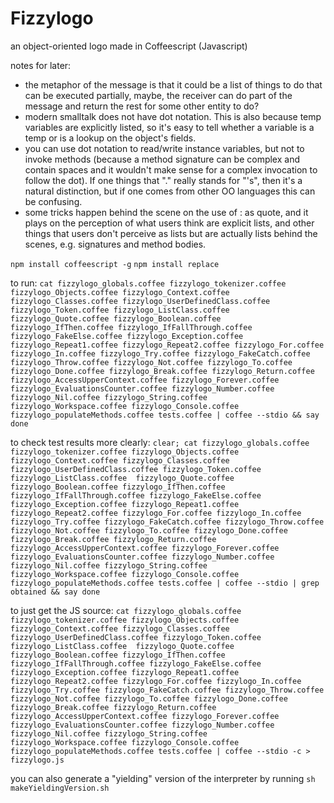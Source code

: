 # Fizzylogo
an object-oriented logo made in Coffeescript (Javascript)

notes for later:
* the metaphor of the message is that it could be a list of things to do that can be executed partially, maybe, the receiver can do part of the message and return the rest for some other entity to do?
* modern smalltalk does not have dot notation. This is also because temp variables are explicitly listed, so it's easy to tell whether a variable is a temp or is a lookup on the object's fields.
* you can use dot notation to read/write instance variables, but not to invoke methods (because a method signature can be complex and contain spaces and it wouldn't make sense for a complex invocation to follow the dot). If one things that "." really stands for "'s", then it's a natural distinction, but if one comes from other OO languages this can be confusing.
* some tricks happen behind the scene on the use of : as quote, and it plays on the perception of what users think are explicit lists, and other things that users don't perceive as lists but are actually lists behind the scenes, e.g. signatures and method bodies.

```npm install coffeescript -g```
```npm install replace```


to run: ```cat fizzylogo_globals.coffee fizzylogo_tokenizer.coffee fizzylogo_Objects.coffee fizzylogo_Context.coffee fizzylogo_Classes.coffee fizzylogo_UserDefinedClass.coffee fizzylogo_Token.coffee fizzylogo_ListClass.coffee  fizzylogo_Quote.coffee fizzylogo_Boolean.coffee fizzylogo_IfThen.coffee fizzylogo_IfFallThrough.coffee fizzylogo_FakeElse.coffee fizzylogo_Exception.coffee fizzylogo_Repeat1.coffee fizzylogo_Repeat2.coffee fizzylogo_For.coffee fizzylogo_In.coffee fizzylogo_Try.coffee fizzylogo_FakeCatch.coffee fizzylogo_Throw.coffee fizzylogo_Not.coffee fizzylogo_To.coffee fizzylogo_Done.coffee fizzylogo_Break.coffee fizzylogo_Return.coffee fizzylogo_AccessUpperContext.coffee fizzylogo_Forever.coffee fizzylogo_EvaluationsCounter.coffee fizzylogo_Number.coffee fizzylogo_Nil.coffee fizzylogo_String.coffee fizzylogo_Workspace.coffee fizzylogo_Console.coffee fizzylogo_populateMethods.coffee tests.coffee | coffee --stdio && say done```

to check test results more clearly: ```clear; cat fizzylogo_globals.coffee fizzylogo_tokenizer.coffee fizzylogo_Objects.coffee fizzylogo_Context.coffee fizzylogo_Classes.coffee fizzylogo_UserDefinedClass.coffee fizzylogo_Token.coffee fizzylogo_ListClass.coffee  fizzylogo_Quote.coffee fizzylogo_Boolean.coffee fizzylogo_IfThen.coffee fizzylogo_IfFallThrough.coffee fizzylogo_FakeElse.coffee fizzylogo_Exception.coffee fizzylogo_Repeat1.coffee fizzylogo_Repeat2.coffee fizzylogo_For.coffee fizzylogo_In.coffee fizzylogo_Try.coffee fizzylogo_FakeCatch.coffee fizzylogo_Throw.coffee fizzylogo_Not.coffee fizzylogo_To.coffee fizzylogo_Done.coffee fizzylogo_Break.coffee fizzylogo_Return.coffee fizzylogo_AccessUpperContext.coffee fizzylogo_Forever.coffee fizzylogo_EvaluationsCounter.coffee fizzylogo_Number.coffee fizzylogo_Nil.coffee fizzylogo_String.coffee fizzylogo_Workspace.coffee fizzylogo_Console.coffee fizzylogo_populateMethods.coffee tests.coffee | coffee --stdio | grep obtained && say done```

to just get the JS source: ```cat fizzylogo_globals.coffee fizzylogo_tokenizer.coffee fizzylogo_Objects.coffee fizzylogo_Context.coffee fizzylogo_Classes.coffee fizzylogo_UserDefinedClass.coffee fizzylogo_Token.coffee fizzylogo_ListClass.coffee  fizzylogo_Quote.coffee fizzylogo_Boolean.coffee fizzylogo_IfThen.coffee fizzylogo_IfFallThrough.coffee fizzylogo_FakeElse.coffee fizzylogo_Exception.coffee fizzylogo_Repeat1.coffee fizzylogo_Repeat2.coffee fizzylogo_For.coffee fizzylogo_In.coffee fizzylogo_Try.coffee fizzylogo_FakeCatch.coffee fizzylogo_Throw.coffee fizzylogo_Not.coffee fizzylogo_To.coffee fizzylogo_Done.coffee fizzylogo_Break.coffee fizzylogo_Return.coffee fizzylogo_AccessUpperContext.coffee fizzylogo_Forever.coffee fizzylogo_EvaluationsCounter.coffee fizzylogo_Number.coffee fizzylogo_Nil.coffee fizzylogo_String.coffee fizzylogo_Workspace.coffee fizzylogo_Console.coffee fizzylogo_populateMethods.coffee tests.coffee | coffee --stdio -c > fizzylogo.js```

you can also generate a "yielding" version of the interpreter by running
```sh makeYieldingVersion.sh```
